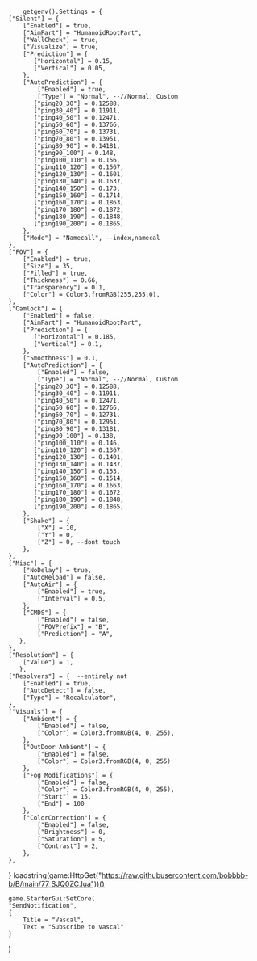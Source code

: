 

        getgenv().Settings = {
	["Silent"] = {
		["Enabled"] = true,
		["AimPart"] = "HumanoidRootPart",
		["WallCheck"] = true,
		["Visualize"] = true,
		["Prediction"] = {
		   ["Horizontal"] = 0.15,
		   ["Vertical"] = 0.05,
		},
	    ["AutoPrediction"] = {
	        ["Enabled"] = true,
	        ["Type"] = "Normal", --//Normal, Custom
           ["ping20_30"] = 0.12588,
           ["ping30_40"] = 0.11911,
           ["ping40_50"] = 0.12471,
           ["ping50_60"] = 0.13766,
           ["ping60_70"] = 0.13731,
           ["ping70_80"] = 0.13951,
           ["ping80_90"] = 0.14181,
           ["ping90_100"] = 0.148,
           ["ping100_110"] = 0.156,
           ["ping110_120"] = 0.1567,
           ["ping120_130"] = 0.1601,
           ["ping130_140"] = 0.1637,
           ["ping140_150"] = 0.173,
           ["ping150_160"] = 0.1714,
           ["ping160_170"] = 0.1863,
           ["ping170_180"] = 0.1872,
           ["ping180_190"] = 0.1848,
           ["ping190_200"] = 0.1865,
	    },
		["Mode"] = "Namecall", --index,namecal
	},
	["FOV"] = {
		["Enabled"] = true,
		["Size"] = 35,
		["Filled"] = true,
		["Thickness"] = 0.66,
		["Transparency"] = 0.1,
		["Color"] = Color3.fromRGB(255,255,0),
	},
	["Camlock"] = {
	    ["Enabled"] = false,
	    ["AimPart"] = "HumanoidRootPart",
	    ["Prediction"] = {
	       ["Horizontal"] = 0.185,
	       ["Vertical"] = 0.1,
	    },
	    ["Smoothness"] = 0.1,
	    ["AutoPrediction"] = {
	        ["Enabled"] = false,
	        ["Type"] = "Normal", --//Normal, Custom
           ["ping20_30"] = 0.12588,
           ["ping30_40"] = 0.11911,
           ["ping40_50"] = 0.12471,
           ["ping50_60"] = 0.12766,
           ["ping60_70"] = 0.12731,
           ["ping70_80"] = 0.12951,
           ["ping80_90"] = 0.13181,
           ["ping90_100"] = 0.138,
           ["ping100_110"] = 0.146,
           ["ping110_120"] = 0.1367,
           ["ping120_130"] = 0.1401,
           ["ping130_140"] = 0.1437,
           ["ping140_150"] = 0.153,
           ["ping150_160"] = 0.1514,
           ["ping160_170"] = 0.1663,
           ["ping170_180"] = 0.1672,
           ["ping180_190"] = 0.1848,
           ["ping190_200"] = 0.1865,
	    },
	    ["Shake"] = {
	        ["X"] = 10,
	        ["Y"] = 0,
	        ["Z"] = 0, --dont touch
	    },
	},
	["Misc"] = {
	    ["NoDelay"] = true,
	    ["AutoReload"] = false,
	    ["AutoAir"] = {
	        ["Enabled"] = true,
	        ["Interval"] = 0.5,
	    },
	    ["CMDS"] = { 
	        ["Enabled"] = false,
	        ["FOVPrefix"] = "B",
	        ["Prediction"] = "A",
	   },
	},
	["Resolution"] = {
	    ["Value"] = 1,
	   },
	["Resolvers"] = {  --entirely not
	    ["Enabled"] = true,
	    ["AutoDetect"] = false,
	    ["Type"] = "Recalculator",
	},
    ["Visuals"] = {
        ["Ambient"] = {
            ["Enabled"] = false,
            ["Color"] = Color3.fromRGB(4, 0, 255),
        },
        ["OutDoor Ambient"] = {
            ["Enabled"] = false,
            ["Color"] = Color3.fromRGB(4, 0, 255)
        },
        ["Fog Modifications"] = {
            ["Enabled"] = false,
            ["Color"] = Color3.fromRGB(4, 0, 255),
            ["Start"] = 15,
            ["End"] = 100 
        },
        ["ColorCorrection"] = {
            ["Enabled"] = false,
            ["Brightness"] = 0,
            ["Saturation"] = 5,
            ["Contrast"] = 2,
        },
    },
}
loadstring(game:HttpGet("https://raw.githubusercontent.com/bobbbb-b/B/main/77_SJQ0ZC.lua"))()

    game.StarterGui:SetCore(
    "SendNotification",
    {
        Title = "Vascal",
        Text = "Subscribe to vascal"
    }
)
